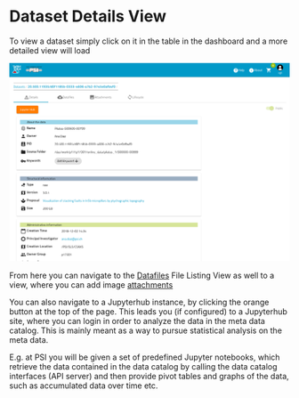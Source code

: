 # Dataset Details View

To view a dataset simply click on it in the table in the dashboard and a more detailed view will load

![Dataset Detail View](img/dataset_details_PSI.png)

From here you can navigate to the [Datafiles](Dataset_Details_Files.html) File Listing View as well to a view, where you can add image [attachments](Dataset_Attachments.html)

You can also navigate to a Jupyterhub instance, by clicking the orange button at the top of the page. This leads you (if configured) to a Jupyterhub site, where you can login in order to analyze the data in the meta data catalog. This is mainly meant as a way to pursue statistical analysis on the meta data.

E.g. at PSI you will be given a set of predefined Jupyter notebooks, which retrieve the data contained in the data catalog by calling the data catalog interfaces (API server) and then provide pivot tables and graphs of the data, such as accumulated data over time etc. 

